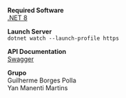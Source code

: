 **Required Software**
<br/>
[.NET 8](https://dotnet.microsoft.com/en-us/download)

**Launch Server** 
<br/>
`dotnet watch --launch-profile https`

**API Documentation**
<br/>
[Swagger](https://localhost:7259/swagger/index.html)

**Grupo**
<br/>
Guilherme Borges Polla
<br/>
Yan Manenti Martins
